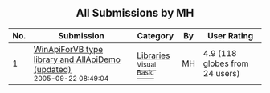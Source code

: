 ﻿<div align="center">

## All Submissions by MH

</div>

No.  | Submission | Category | By   | User Rating
---- | ---------- | -------- | ---- | -----------
1 | [WinApiForVB type library and AllApiDemo \(updated\)<br /><sup>2005-09-22 08:49:04</sup>](https://github.com/Planet-Source-Code/mh-winapiforvb-type-library-and-allapidemo-updated__1-62060) | [Libraries<br /><sup>Visual Basic</sup>](../ByCategory/libraries__1-49.md) | MH | 4.9 (118 globes from 24 users)
